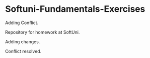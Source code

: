 # Softuni-Fundamentals-Exercises


Adding Conflict.

Repository for homework at SoftUni.

Adding changes.

Conflict resolved.
